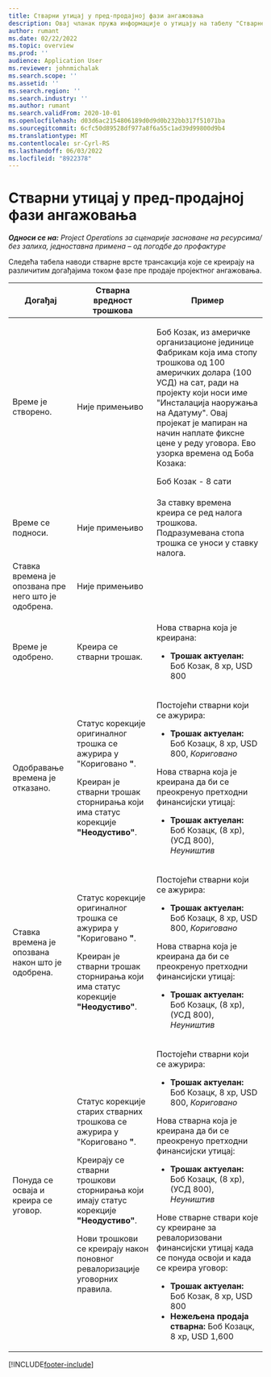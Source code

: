 ```yaml
---
title: Стварни утицај у пред-продајној фази ангажовања
description: Овај чланак пружа информације о утицају на табелу "Стварне ствари" на различитим догађајима док је енгагмент у фази пре продаје у корпорацији Мицрософт Dynamics 365 Project Operations.
author: rumant
ms.date: 02/22/2022
ms.topic: overview
ms.prod: ''
audience: Application User
ms.reviewer: johnmichalak
ms.search.scope: ''
ms.assetid: ''
ms.search.region: ''
ms.search.industry: ''
ms.author: rumant
ms.search.validFrom: 2020-10-01
ms.openlocfilehash: d03d6ac2154806189d0d9d0b232bb317f51071ba
ms.sourcegitcommit: 6cfc50d89528df977a8f6a55c1ad39d99800d9b4
ms.translationtype: MT
ms.contentlocale: sr-Cyrl-RS
ms.lasthandoff: 06/03/2022
ms.locfileid: "8922378"
---
```

# <a name="actuals-impact-during-the-pre-sales-stage-of-an-engagement"></a>Стварни утицај у пред-продајној фази ангажовања

_**Односи се на:** Project Operations за сценарије засноване на ресурсима/без залиха, једноставна примена – од погодбе до профактуре_

Следећа табела наводи стварне врсте трансакција које се креирају на различитим догађајима током фазе пре продаје пројектног ангажовања.

| Догађај | Стварна вредност трошкова | Пример |
|---|---|---|
| Време је створено. | Није примењиво | <p>Боб Козак, из америчке организационе јединице Фабрикам која има стопу трошкова од 100 америчких долара (100 УСД) на сат, ради на пројекту који носи име "Инсталација наоружања на Адатуму". Овај пројекат је мапиран на начин наплате фиксне цене у реду уговора. Ево узорка времена од Боба Козака:</p><p>Боб Козак - 8 сати</p> |
| Време се подноси. | Није примењиво | За ставку времена креира се ред налога трошкова. Подразумевана стопа трошка се уноси у ставку налога. |
| Ставка времена је опозвана пре него што је одобрена. | Није примењиво | |
| Време је одобрено. | Креира се стварни трошак. | <p>Нова стварна која је креирана:</p><ul><li>**Трошак актуелан:** Боб Козак, 8 хр, USD 800</li></ul> |
| Одобравање времена је отказано. | <p>Статус корекције оригиналног трошка се ажурира у "Кориговано **"**.</p><p>Креиран је стварни трошак сторнирања који има статус корекције **"Неодустиво"**.</p> | <p>Постојећи стварни који се ажурира:</p><ul><li>**Трошак актуелан:** Боб Козацк, 8 хр, USD 800, *Кориговано*</li></ul><p>Нова стварна која је креирана да би се преокренуо претходни финансијски утицај:</p><ul><li>**Трошак актуелан:** Боб Козацк, (8 хр), (УСД 800), *Неуништив*</li></ul> |
| Ставка времена је опозвана након што је одобрена. | <p>Статус корекције оригиналног трошка се ажурира у "Кориговано **"**.</p><p>Креиран је стварни трошак сторнирања који има статус корекције **"Неодустиво"**.</p> | <p>Постојећи стварни који се ажурира:</p><ul><li>**Трошак актуелан:** Боб Козацк, 8 хр, USD 800, *Кориговано*</li></ul><p>Нова стварна која је креирана да би се преокренуо претходни финансијски утицај:</p><ul><li>**Трошак актуелан:** Боб Козацк, (8 хр), (УСД 800), *Неуништив*</li></ul> |
| Понуда се осваја и креира се уговор. | <p>Статус корекције старих стварних трошкова се ажурира у "Кориговано **"**.</p><p>Креирају се стварни трошкови сторнирања који имају статус корекције **"Неодустиво"**.</p><p>Нови трошкови се креирају након поновног ревалоризације уговорних правила.</p> | <p>Постојећи стварни који се ажурира:</p><ul><li>**Трошак актуелан:** Боб Козацк, 8 хр, USD 800, *Кориговано*</li></ul><p>Нова стварна која је креирана да би се преокренуо претходни финансијски утицај:</p><ul><li>**Трошак актуелан:** Боб Козацк, (8 хр), (УСД 800), *Неуништив*</li></ul><p>Нове стварне ствари које су креиране за ревалоризовани финансијски утицај када се понуда освоји и када се креира уговор:</p><ul><li>**Трошак актуелан:** Боб Козак, 8 хр, USD 800</li><li>**Нежељена продаја стварна:** Боб Козацк, 8 хр, USD 1,600</li></ul> |

[!INCLUDE[footer-include](../includes/footer-banner.md)]

